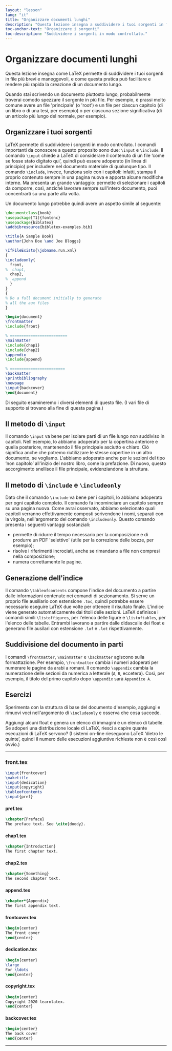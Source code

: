 ```yaml
---
layout: "lesson"
lang: "it"
title: "Organizzare documenti lunghi"
description: "Questa lezione insegna a suddividere i tuoi sorgenti in file più brevi e maneggevoli, e mostra come questa pratica può facilitare e rendere più rapida la creazione di un documento lungo."
toc-anchor-text: "Organizzare i sorgenti"
toc-description: "Suddividere i sorgenti in modo controllato."
---
```


# Organizzare documenti lunghi

<script>
runlatex.preincludes = {
 "pre0": {
    "pre1": "front.tex",
    "pre2": "pref.tex",
    "pre3": "chap1.tex",
    "pre4": "chap2.tex",
    "pre5": "append.tex",
    "pre6": "frontcover.tex",
    "pre7": "dedication.tex",
    "pre8": "copyright.tex",
    "pre9": "backcover.tex",
   }
}
</script>

<span
  class="summary">Questa lezione insegna come LaTeX permette di suddividere i tuoi sorgenti in file più brevi e maneggevoli, e come questa pratica può facilitare e rendere più rapida la creazione di un documento lungo.</span>

Quando stai scrivendo un documento piuttosto 
lungo, probabilmente troverai comodo spezzare 
il sorgente in più file. 
Per esempio, è prassi molto comune avere un file 
'principale' (o 'root') e un file per ciascun 
capitolo (di un libro o di una tesi, per esempio) 
o per ciascuna sezione significativa (di un 
articolo più lungo del normale, per esempio).

## Organizzare i tuoi sorgenti

LaTeX permette di suddividere i sorgenti in modo 
controllato. 
I comandi importanti da conoscere a questo proposito
sono due: `\input` e `\include`. 
Il comando `\input` chiede a LaTeX di considerare 
il contenuto di un file ‘come se fosse stato 
digitato qui’, quindi può essere adoperato 
(in linea di principio) per includere nel documento 
materiale di qualunque tipo. 
Il comando `\include`, invece, funziona solo con 
i capitoli: infatti, stampa il proprio contenuto
sempre in una pagina nuova e apporta alcune 
modifiche interne. 
Ma presenta un grande vantaggio: permette di 
selezionare i capitoli da comporre, così, 
anziché lavorare sempre sull'intero documento, 
puoi concentrarti su una parte alla volta.

Un documento lungo potrebbe quindi avere 
un aspetto simile al seguente:

<!-- pre0 {% raw %} -->
```latex
\documentclass{book}
\usepackage[T1]{fontenc}
\usepackage{biblatex}
\addbibresource{biblatex-examples.bib}

\title{A Sample Book}
\author{John Doe \and Joe Bloggs}

\IfFileExists{\jobname.run.xml}
{
\includeonly{
  front,
%  chap1,
  chap2,
%  append
  }
}
{
% Do a full document initially to generate
% all the aux files
}

\begin{document}
\frontmatter
\include{front}

% =========================
\mainmatter
\include{chap1}
\include{chap2}
\appendix
\include{append}

% ========================
\backmatter
\printbibliography
\newpage
\input{backcover}
\end{document}
```
<!-- {% endraw %} -->

Di seguito esamineremo i diversi elementi di 
questo file. 
(I vari file di supporto si trovano alla fine 
di questa pagina.)

## Il metodo di `\input`

Il comando `\input` va bene per isolare parti di 
un file lungo _non_ suddiviso in capitoli. 
Nell'esempio, lo abbiamo adoperato per 
la copertina anteriore e quella posteriore, 
mantenendo il file principale asciutto e chiaro. 
Ciò significa anche che potremo riutilizzare 
le stesse copertine in un altro documento,
se vogliamo. 
L'abbiamo adoperato anche per le sezioni del tipo 
‘non capitolo’ all'inizio del nostro libro, 
come la prefazione. 
Di nuovo, questo accorgimento snellisce
il file principale, evidenziandone la struttura.

## Il metodo di `\include` e `\includeonly`

Dato che il comando `\include` va bene 
per i capitoli, lo abbiamo adoperato per ogni 
capitolo completo. 
Il comando fa incominciare un capitolo sempre 
su una pagina nuova. 
Come avrai osservato, abbiamo selezionato 
quali capitoli verranno 
effettivamente composti scrivendone i nomi,
separati con la virgola,
nell'argomento del comando `\includeonly`. 
Questo comando presenta i seguenti vantaggi sostanziali:
- permette di ridurre il tempo necessario per la 
composizione e di produrre un PDF 'selettivo' 
(utile per la correzione delle bozze, per esempio);
- risolve i riferimenti incrociati, anche se rimandano a file non compresi nella composizione;
- numera correttamente le pagine.

## Generazione dell'indice

Il comando `\tableofcontents` compone l'indice
del documento a partire dalle informazioni contenute 
nei comandi di sezionamento. 
Si serve un proprio file ausiliario con estensione `.toc`, 
quindi potrebbe essere necessario eseguire LaTeX 
due volte per ottenere il risultato finale. 
L'indice viene generato automaticamente dai titoli 
delle sezioni. 
LaTeX definisce i comandi simili `\listoffigures`,
per l'elenco delle figure e `\listoftables`, per
l'elenco delle tabelle.
Entrambi lavorano a partire dalle didascalie 
dei float e generano file ausilari con estensione 
`.lof` e `.lot` rispettivamente.

## Suddivisione del documento in parti

I comandi `\frontmatter`, `\mainmatter` e 
`\backmatter` agiscono sulla formattazione. 
Per esempio, `\frontmatter` cambia i numeri
adoperati per numerare le pagine da arabi
a romani.
Il comando `\appendix` cambia la numerazione
delle sezioni da numerica a letterale (`A`, 
`B`, eccetera). 
Così, per esempio, il titolo del primo capitolo 
dopo `\appendix` sarà `Appendice A`.

## Esercizi

Sperimenta con la struttura di base del documento 
d'esempio, aggiungi e rimuovi voci nell'argomento
di `\includeonly` e osserva che cosa succede.

Aggiungi alcuni float e genera un elenco di 
immagini e un elenco di tabelle. 
Se adoperi una distribuzione locale di LaTeX, 
riesci a capire quante esecuzioni di LaTeX servono? 
(I sistemi on-line rieseguono LaTeX ‘dietro 
le quinte’, quindi il numero delle esecuzioni 
aggiuntive richieste non è così così ovvio.)

----

### front.tex
<!-- pre1 {% raw %} -->
```latex
\input{frontcover}
\maketitle
\input{dedication}
\input{copyright}
\tableofcontents
\input{pref}
```

#### pref.tex
<!-- pre2 {% raw %} -->
```latex
\chapter{Preface}
The preface text. See \cite{doody}.
```
<!-- {% endraw %} -->

#### chap1.tex
<!-- pre3 {% raw %} -->
```latex
\chapter{Introduction}
The first chapter text.
```
<!-- {% endraw %} -->

#### chap2.tex
<!-- pre4 {% raw %} -->
```latex
\chapter{Something}
The second chapter text.
```
<!-- {% endraw %} -->

####  append.tex
<!-- pre5 {% raw %} -->
```latex
\chapter*{Appendix}
The first appendix text.
```
<!-- {% endraw %} -->

#### frontcover.tex
<!-- pre6 {% raw %} -->
```latex
\begin{center}
The front cover
\end{center}
```
<!-- {% endraw %} -->

#### dedication.tex
<!-- pre7 {% raw %} -->
```latex
\begin{center}
\large
For \ldots
\end{center}
```
<!-- {% endraw %} -->

#### copyright.tex
<!-- pre8 {% raw %} -->
```latex
\begin{center}
Copyright 2020 learnlatex.
\end{center}
```
<!-- {% endraw %} -->

#### backcover.tex
<!-- pre9 {% raw %} -->
```latex
\begin{center}
The back cover
\end{center}
```
<!-- {% endraw %} -->

----
